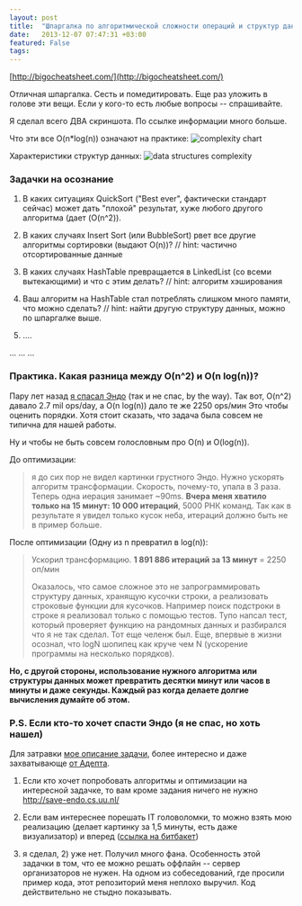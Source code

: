 ```yaml
---
layout: post
title:  "Шпаргалка по алгоритмической сложности операций и структур данных. O-нотация"
date:   2013-12-07 07:47:31 +03:00
featured: False
tags: 
---
```

[http://bigocheatsheet.com/](http://bigocheatsheet.com/)

Отличная шпаргалка. Сесть и помедитировать. Еще раз уложить в голове эти вещи.
Если у кого-то есть любые вопросы -- спрашивайте.

Я сделал всего ДВА скриншота. По ссылке информации много больше.

Что эти все O(n*log(n)) означают на практике:
![complexity chart](https://dl.dropboxusercontent.com/u/15949847/Blog/big_o_complexity_chart.PNG)

Характеристики структур данных:
![data structures complexity](https://dl.dropboxusercontent.com/u/15949847/Blog/big_o_data_structures_complexity.PNG)

### Задачки на осознание

1) В каких ситуациях QuickSort ("Best ever", фактически стандарт сейчас) может дать "плохой" результат, хуже любого другого алгоритма (дает (O(n^2)). 

2) В каких случаях Insert Sort (или BubbleSort) рвет все другие алгоритмы сортировки (выдают O(n))? // hint: частично отсортированные данные

3) В каких случаях HashTable превращается в LinkedList (со всеми вытекающими) и что с этим делать? // hint: алгоритм хэширования

4) Ваш алгоритм на HashTable стал потреблять слишком много памяти, что можно сделать? // hint: найти другую структуру данных, можно по шпаргалке выше.

5) ....

...
...
...

<!--more-->

### Практика. Какая разница между O(n^2) и O(n log(n))?

Пару лет назад [я спасал Эндо](https://bitbucket.org/akava/saveendo/wiki/Save%20Endo) (так и не спас, by the way). 
Так вот, O(n^2) давало 2.7 mil ops/day, а O(n log(n)) дало те же 2250 ops/мин Это чтобы оценить порядки. 
Хотя стоит сказать, что задача была совсем не типична для нашей работы.

Ну и чтобы не быть совсем голословным про O(n) и O(log(n)).

До оптимизации: 
> я до сих пор не видел картинки грустного Эндо. Нужно ускорять алгоритм трансформации. Скорость, почему-то, упала в 3 раза. Теперь одна иерация занимает ~90ms. **Вчера меня хватило только на 15 минут: 10 000 итераций**, 5000 РНК команд. Так как в результате я увидел только кусок неба, итераций должно быть не в пример больше.

После оптимизации (Одну из n превратил в log(n)): 
> Ускорил трансформацию. **1 891 886 итераций за 13 минут** = 2250 оп/мин
> 
> Оказалось, что самое сложное это не запрограммировать структуру данных, хранящую кусочки строки, а реализовать строковые функции для кусочков. Например поиск подстроки в строке я реализовал только с помощью тестов. Тупо напсал тест, который проверяет функцию на рандомных данных и разбирался что я не так сделал. Тот еще челенж был.
Еще, впервые в жизни осознал, что logN шопипец как круче чем N (ускорение программы на несколько порядков).


**Но, с другой стороны, использование нужного алгоритма или структуры данных может превратить 
десятки минут или часов в минуты и даже секунды. Каждый раз когда делаете долгие вычисления думайте об этом.**

### P.S. Если кто-то хочет спасти Эндо (я не спас, но хоть нашел)
Для затравки [мое описание задачи](https://bitbucket.org/akava/saveendo/wiki/Save%20Endo), более интересно и даже захватывающе [от Адепта](http://users.livejournal.com/_adept_/67233.html).

1) Если кто хочет попробовать алгоритмы и оптимизации на интересной задачке, то вам кроме задания ничего не нужно http://save-endo.cs.uu.nl/

2) Если вам интереснее порешать IT головоломки, то можно взять мою реализацию (делает картинку за 1,5 минуты, есть даже визуализатор) и вперед ([ссылка на битбакет](https://bitbucket.org/akava/saveendo/wiki/Save%20Endo))


1) я сделал, 2) уже нет.
Получил много фана. Особенность этой задачки в том, что ее можно решать оффлайн -- сервер организаторов не нужен.
На одном из собеседований, где просили пример кода, этот репозиторий меня неплохо выручил. Код действительно не стыдно показывать.
